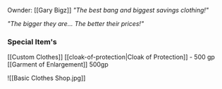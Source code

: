 Ownder: [[Gary Bigz]]
*"The best bang and biggest savings clothing!"*

*"The bigger they are... The better their prices!"*

### Special Item's
[[Custom Clothes]]
[[cloak-of-protection|Cloak of Protection]] - 500 gp
[[Garment of Enlargement]] 500gp 

![[Basic Clothes Shop.jpg]]